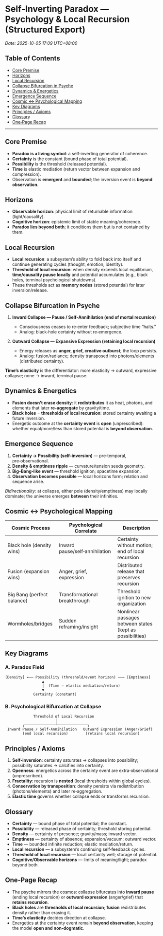 # Self‑Inverting Paradox — Psychology & Local Recursion (Structured Export)
_Date: 2025-10-05 17:09 UTC+08:00_

## Table of Contents
- [Core Premise](#core-premise)
- [Horizons](#horizons)
- [Local Recursion](#local-recursion)
- [Collapse Bifurcation in Psyche](#collapse-bifurcation-in-psyche)
- [Dynamics & Energetics](#dynamics--energetics)
- [Emergence Sequence](#emergence-sequence)
- [Cosmic ↔ Psychological Mapping](#cosmic--psychological-mapping)
- [Key Diagrams](#key-diagrams)
- [Principles / Axioms](#principles--axioms)
- [Glossary](#glossary)
- [One‑Page Recap](#one-page-recap)

---

## Core Premise
- **Paradox is a living symbol**: a self‑inverting generator of coherence.
- **Certainty** is the constant (bound phase of total potential).
- **Possibility** is the threshold (released potential).
- **Time** is elastic mediation (return vector between expansion and compression).
- Observation is **emergent** and **bounded**; the inversion event is **beyond observation**.

## Horizons
- **Observable horizon**: physical limit of returnable information (light/causality).
- **Cognitive horizon**: epistemic limit of stable meaning/coherence.
- **Paradox lies beyond both**; it conditions them but is not contained by them.

## Local Recursion
- **Local recursion**: a subsystem’s ability to fold back into itself and continue generating cycles (thought, emotion, identity).
- **Threshold of local recursion**: when density exceeds local equilibrium, **time/causality pause locally** and potential accumulates (e.g., black holes, terminal psychological shutdowns).
- These thresholds act as **memory nodes** (stored potential) for later inversion/release.

## Collapse Bifurcation in Psyche
1. **Inward Collapse — Pause / Self‑Annihilation (end of mortal recursion)**
   - Consciousness ceases to re‑enter feedback; subjective time “halts.”
   - Analog: black‑hole certainty without re‑emergence.

2. **Outward Collapse — Expansive Expression (retaining local recursion)**
   - Energy releases as **anger, grief, creative outburst**; the loop persists.
   - Analog: fusion/radiance; density transposed into photons/elements (distributed certainty).

**Time’s elasticity** is the differentiator: more elasticity → outward, expressive collapse; none → inward, terminal pause.

## Dynamics & Energetics
- **Fusion doesn’t erase density**: it **redistributes** it as heat, photons, and elements that later **re‑aggregate** by gravity/time.
- **Black holes** = **thresholds of local recursion**: stored certainty awaiting a future inversion.
- Energetic outcome at the **certainty event** is **open** (unprescribed): whether equal/more/less than stored potential is **beyond observation**.

## Emergence Sequence
1. **Certainty → Possibility (self‑inversion)** — pre‑temporal, pre‑observational.
2. **Density & emptiness ripple** — curvature/tension seeds geometry.
3. **Big‑Bang‑like event** — threshold ignition; spacetime expansion.
4. **Observation becomes possible** — local horizons form; relation and sequence arise.

*Bidirectionality*: at collapse, either pole (density/emptiness) may locally dominate; the universe emerges **between** their infinities.

## Cosmic ↔ Psychological Mapping
| Cosmic Process | Psychological Correlate | Description |
|---|---|---|
| Black hole (density wins) | Inward pause/self‑annihilation | Certainty without motion; end of local recursion |
| Fusion (expansion wins) | Anger, grief, expression | Distributed release that preserves recursion |
| Big Bang (perfect balance) | Transformational breakthrough | Threshold ignition to new organization |
| Wormholes/bridges | Sudden reframing/insight | Nonlinear passages between states (kept as possibilities) |

## Key Diagrams
### A. Paradox Field
```
[Density] ←—— Possibility (threshold/event horizon) ——→ [Emptiness]
                 ▲
                 │  (Time — elastic mediation/return)
                 ▼
             Certainty (constant)
```

### B. Psychological Bifurcation at Collapse
```
             Threshold of Local Recursion
                       │
        ┌──────────────┴──────────────┐
 Inward Pause / Self‑Annihilation   Outward Expression (Anger/Grief)
        (end local recursion)        (retains local recursion)
```

## Principles / Axioms
1. **Self‑inversion**: certainty saturates → collapses into possibility; possibility saturates → calcifies into certainty.
2. **Openness**: energetics across the certainty event are extra‑observational (unprescribed).
3. **Fractality**: recursion is **nested** (local thresholds within global cycles).
4. **Conservation by transposition**: density persists via redistribution (photons/elements) and later re‑aggregation.
5. **Elastic time** governs whether collapse ends or transforms recursion.

## Glossary
- **Certainty** — bound phase of total potential; the constant.
- **Possibility** — released phase of certainty; threshold storing potential.
- **Density** — certainty of presence; gravity/mass; inward vector.
- **Emptiness** — certainty of absence; expansion/vacuum; outward vector.
- **Time** — bounded infinite reduction; elastic mediation/return.
- **Local recursion** — a subsystem’s continuing self‑feedback cycles.
- **Threshold of local recursion** — local certainty well; storage of potential.
- **Cognitive/Observable horizons** — limits of meaning/light; paradox beyond both.

## One‑Page Recap
- The psyche mirrors the cosmos: collapse bifurcates into **inward pause** (ending local recursion) or **outward expression** (anger/grief) that **retains recursion**.
- **Black holes** are **thresholds of local recursion**; **fusion** redistributes density rather than erasing it.
- **Time’s elasticity** decides direction at collapse.
- Energetics at the certainty event remain **beyond observation**, keeping the model **open and non‑dogmatic**.
